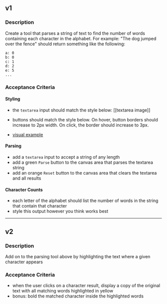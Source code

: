 ## v1

### Description

Create a tool that parses a string of text to find the number of words
containing each character in the alphabet. For example: "The dog jumped over the
fence" should return something like the following:

```
a: 0
b: 0
c: 1
d: 2
e: 5
...
```

### Acceptance Criteria

#### Styling

- the `textarea` input should match the style below: [[textarea image]]

- buttons should match the style below. On hover, button borders should increase
  to 2px width. On click, the border should increase to 3px.
- [visual example](./button.png)

#### Parsing

- add a `textarea` input to accept a string of any length
- add a green `Parse` button to the canvas area that parses the textarea string
- add an orange `Reset` button to the canvas area that clears the textarea and
  all results

#### Character Counts

- each letter of the alphabet should list the number of words in the string that
  contain that character
- style this output however you think works best

---

## v2

### Description

Add on to the parsing tool above by highlighting the text where a given
character appears

### Acceptance Criteria

- when the user clicks on a character result, display a copy of the original
  text with all matching words highlighted in yellow
- bonus: bold the matched character inside the highlighted words
